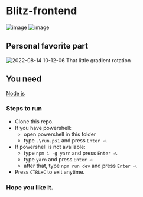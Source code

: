 # Blitz-frontend
![image](https://user-images.githubusercontent.com/51574716/184522555-30730c0e-9839-446b-b420-b5f2bfd0accf.png)
![image](https://user-images.githubusercontent.com/51574716/184522685-c46f38bb-70dc-4caa-99b4-9defe263529f.png)

## Personal favorite part
![2022-08-14 10-12-06](https://user-images.githubusercontent.com/51574716/184522862-fc65fe68-a79e-42f8-bad6-125d837f1e17.gif)
That little gradient rotation

## You need

[Node js](https://nodejs.org/en/)

### Steps to run

- Clone this repo.
- If you have powershell:
  - open powershell in this folder
  - type `.\run.ps1` and press `Enter ⏎`.
- If powershell is not available:
  - type `npm i -g yarn` and press `Enter ⏎`.
  - type `yarn` and press `Enter ⏎`.
  - after that, type `npm run dev` and press `Enter ⏎`.
- Press `CTRL+C` to exit anytime.

### Hope you like it.
